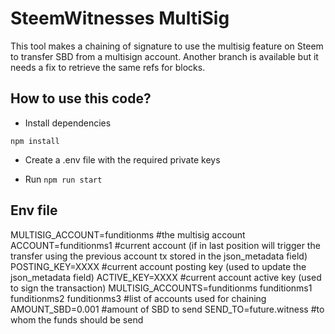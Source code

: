 # SteemWitnesses MultiSig
This tool makes a chaining of signature to use the multisig feature on Steem to transfer SBD from a multisign account. Another branch is available but it needs a fix to retrieve the same refs for blocks.

## How to use this code?

- Install dependencies

`npm install`

- Create a .env file with the required private keys

- Run `npm run start`

## Env file

MULTISIG_ACCOUNT=funditionms #the multisig account
ACCOUNT=funditionms1 #current account (if in last position will trigger the transfer using the previous account tx stored in the json_metadata field)
POSTING_KEY=XXXX  #current account posting key (used to update the json_metadata field)
ACTIVE_KEY=XXXX  #current account active key (used to sign the transaction)
MULTISIG_ACCOUNTS=funditionms funditionms1 funditionms2 funditionms3  #list of accounts used for chaining
AMOUNT_SBD=0.001 #amount of SBD to send
SEND_TO=future.witness #to whom the funds should be send
